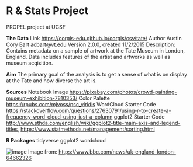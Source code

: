 # R & Stats Project

 PROPEL project at UCSF
 
**The Data**
Link https://corgis-edu.github.io/corgis/csv/tate/
Author Austin Cory Bart acbart@vt.edu 
Version 2.0.0, created 11/2/2015
Description: Contains metadata on a sample of artwork at the Tate Museum in London, England. Data includes features of the artist and artworks as well as museum acqisition.

**Aim**
The primary goal of the analysis is to get a sense of what is on display at the Tate and how diverse the art is.

**Sources**
Notebook Image https://pixabay.com/photos/crowd-painting-museum-exhibition-7810353/
Color Palette https://rpubs.com/mjvoss/psc_viridis
WordCloud Starter Code https://stackoverflow.com/questions/27630791/using-r-to-create-a-frequency-word-cloud-using-just-a-column
ggplot2 Starter Code http://www.sthda.com/english/wiki/ggplot2-title-main-axis-and-legend-titles, https://www.statmethods.net/management/sorting.html

**R Packages**
tidyverse
ggplot2
wordcloud

![image](https://github.com/brittmorin/R---Stats-Project/assets/84195365/4a9338a2-5247-4316-8e9f-4d1d6b79747a)
Image from: https://www.bbc.com/news/uk-england-london-64662326
